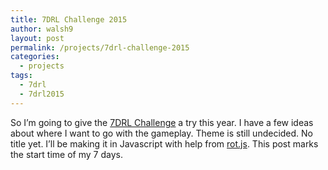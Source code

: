 ```yaml
---
title: 7DRL Challenge 2015
author: walsh9
layout: post
permalink: /projects/7drl-challenge-2015
categories:
  - projects
tags:
  - 7drl
  - 7drl2015
---
```

So I&#8217;m going to give the [7DRL Challenge][1] a try this year. I have a few ideas about where I want to go with the gameplay. Theme is still undecided. No title yet. I&#8217;ll be making it in Javascript with help from [rot.js][2]. This post marks the start time of my 7 days.

 [1]: http://www.roguebasin.com/index.php?title=7DRL_Challenge_2015 "7DRL Challenge"
 [2]: https://ondras.github.io/rot.js/hp/